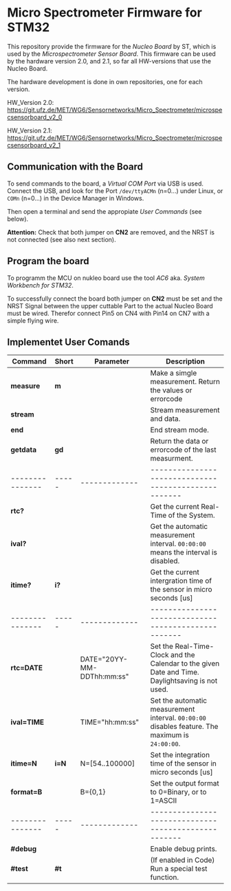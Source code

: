 Micro Spectrometer Firmware for STM32
=====================================

This repository provide the firmware for the *Nucleo Board* by ST, 
which is used by the *Microspectrometer Sensor Board*. This firmware can 
be used by the hardware version 2.0, and 2.1, so far all HW-versions that use
the Nucleo Board.

The hardware development is done in own repositories, one for each version.

HW_Version 2.0:
https://git.ufz.de/MET/WG6/Sensornetworks/Micro_Spectrometer/microspecsensorboard_v2_0

HW_Version 2.1:
https://git.ufz.de/MET/WG6/Sensornetworks/Micro_Spectrometer/microspecsensorboard_v2_1

Communication with the Board
----------------------------
To send commands to the board, a *Virtual COM Port* via USB is used.
Connect the USB, and look for the Port `/dev/ttyACMn` (n=0...) under Linux,
or `COMn` (n=0...) in the Device Manager in Windows. 

Then open a terminal and send the appropiate *User Commands* (see below).

**Attention:** Check that both jumper on **CN2** are removed, and the 
NRST is not connected (see also next section). 

Program the board
------------------

To programm the MCU on nukleo board use the tool *AC6* aka. *System Workbench for STM32*.

To successfully connect the board both jumper on **CN2** must be set and the NRST Signal between
the upper cuttable Part to the actual Nucleo Board must be wired. 
Therefor connect Pin5 on CN4 with Pin14 on CN7 with a simple flying wire.


Implementet User Comands
------------------------

Command 	| Short | Parameter	| Description 	                                       |
--------------- | ----- | ------------- | ---------------------------------------------------- |
**measure** 	| **m**	|		| Make a simgle measurement. Return the values or errorcode |
**stream**  	|	|               | Stream measurement and data. |
**end** 		| 	|               | End stream mode. |
**getdata** 	| **gd** 	|               | Return the data or errorcode of the last measurment. |
--------------- | ----- | ------------- | ---------------------------------------------------- |
**rtc?**   		| 	|               | Get the current Real-Time of the System. |
**ival?** 		| 	|               | Get the automatic measurement interval. `00:00:00` means the interval is disabled. |
**itime?** 		| **i?** 	|               | Get the current intergration time of the sensor in micro seconds [us] |
--------------- | ----- | ------------- | ---------------------------------------------------- |
**rtc=DATE** 	|	| DATE="20YY-MM-DDThh:mm:ss" | Set the Real-Time-Clock and the Calendar to the given Date and Time. Daylightsaving is not used. |
**ival=TIME** 	| 	| TIME="hh:mm:ss" | Set the automatic measurement interval. `00:00:00` disables feature. The maximum is `24:00:00`. |
**itime=N** 	| **i=N**	| N=[54..100000]| Set the integration time of the sensor in micro seconds [us] |
**format=B**	| 	| B={0,1}	| Set the output format to 0=Binary, or to 1=ASCII |
--------------- | ----- | ------------- | ---------------------------------------------------- |
**#debug**  	| 	|               | Enable debug prints. |
**#test**   	| **#t**	|               | (If enabled in Code) Run a special test function. |




